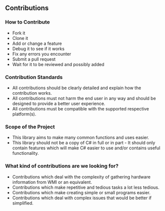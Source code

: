 ## Contributions

### How to Contribute
* Fork it
* Clone it
* Add or change a feature
* Debug it to see if it works
* Fix any errors you encounter
* Submit a pull request
* Wait for it to be reviewed and possibly added

### Contribution Standards
* All contributions should be clearly detailed and explain how the contribution works.
* All contributions must not harm the end user in any way and should be designed to provide a better user experience.
* All contributions must be compatible with the supported respective platform(s).

### Scope of the Project
* This library aims to make many common functions and uses easier. 
* This library should not be a copy of C# in full or in part - It should only contain features which will make C# easier to use and/or contains useful functionality.

### What kind of contributions are we looking for?
* Contributions which deal with the complexity of gathering hardware information from WMI or an equivalent.
* Contributions which make repetitive and tedious tasks a lot less tedious.
* Contributions which make creating simple or small programs easier.
* Contributions which deal with complex issues that would be better if simplified.
